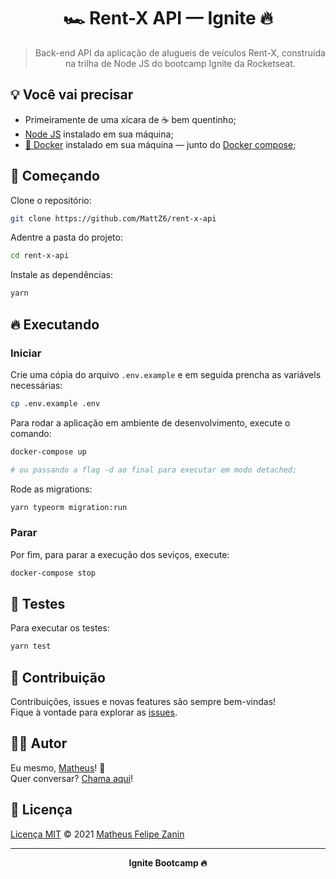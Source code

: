 <div align="center">
  <h1>
    🏎 Rent-X API — Ignite 🔥
  </h1>

  > Back-end API da aplicação de alugueis de veículos Rent-X, construída na trilha de Node JS do bootcamp Ignite da Rocketseat.
</div>

## 💡 Você vai precisar

- Primeiramente de uma xícara de ☕ bem quentinho;
- [Node JS](https://nodejs.org/) instalado em sua máquina;
- [🐳 Docker](https://www.docker.com) instalado em sua máquina — junto do [Docker compose](https://docs.docker.com/compose/install);

## 🎉 Começando

Clone o repositório:

```bash
git clone https://github.com/MattZ6/rent-x-api
```

Adentre a pasta do projeto:

```bash
cd rent-x-api
```

Instale as dependências:

```bash
yarn
```

## 🔥 Executando

### Iniciar

Crie uma cópia do arquivo `.env.example` e em seguida prencha as variávels necessárias:

```bash
cp .env.example .env
```

Para rodar a aplicação em ambiente de desenvolvimento, execute o comando:

```bash
docker-compose up

# ou passando a flag -d ao final para executar em modo detached;
```

Rode as migrations:

```bash
yarn typeorm migration:run
```
### Parar

Por fim, para parar a execução dos seviços, execute:

```bash
docker-compose stop
```

## 🧪 Testes

Para executar os testes:

```bash
yarn test
```


## 🤝 Contribuição

Contribuições, issues e novas features são sempre bem-vindas! <br/>
Fique à vontade para explorar as [issues](https://github.com/MattZ6/rent-x-api/issues).

## 👨‍🎤 Autor

Eu mesmo, [Matheus](https://github.com/MattZ6)! 👋
<br />
Quer conversar? [Chama aqui](https://www.linkedin.com/in/mattz6)!

## 📜 Licença

[Licença MIT](https://github.com/MattZ6/rent-x-api/blob/main/LICENSE.md) © 2021 [Matheus Felipe Zanin](https://github.com/MattZ6)

___

<div align="center">
  <strong>Ignite Bootcamp 🔥</strong>
</div>
